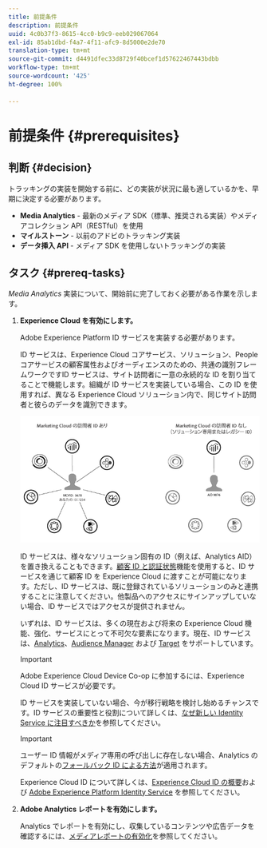 ```yaml
---
title: 前提条件
description: 前提条件
uuid: 4c0b37f3-8615-4cc0-b9c9-eeb029067064
exl-id: 85ab1dbd-f4a7-4f11-afc9-8d5000e2de70
translation-type: tm+mt
source-git-commit: d4491dfec33d8729f40bcef1d57622467443bdbb
workflow-type: tm+mt
source-wordcount: '425'
ht-degree: 100%

---
```


# 前提条件 {#prerequisites}

## 判断 {#decision}

トラッキングの実装を開始する前に、どの実装が状況に最も適しているかを、早期に決定する必要があります。

* **Media Analytics** - 最新のメディア SDK（標準、推奨される実装）やメディアコレクション API（RESTful）を使用
* **マイルストーン** - 以前のアドビのトラッキング実装
* **データ挿入 API** - メディア SDK を使用しないトラッキングの実装

## タスク {#prereq-tasks}

*Media Analytics* 実装について、開始前に完了しておく必要がある作業を示します。

1. **Experience Cloud を有効にします。**

   Adobe Experience Platform ID サービスを実装する必要があります。

   ID サービスは、Experience Cloud コアサービス、ソリューション、People コアサービスの顧客属性およびオーディエンスのための、共通の識別フレームワークですID サービスは、サイト訪問者に一意の永続的な ID を割り当てることで機能します。組織が ID サービスを実装している場合、この ID を使用すれば、異なる Experience Cloud ソリューション内で、同じサイト訪問者と彼らのデータを識別できます。

   ![](assets/mc_id_service_graphic.png)

   ID サービスは、様々なソリューション固有の ID（例えば、Analytics AID）を置き換えることもできます。[顧客 ID と認証状態](https://docs.adobe.com/content/help/ja-JP/id-service/using/reference/authenticated-state.html)機能を使用すると、ID サービスを通じて顧客 ID を Experience Cloud に渡すことが可能になります。ただし、ID サービスは、既に登録されているソリューションのみと連携することに注意してください。他製品へのアクセスにサインアップしていない場合、ID サービスではアクセスが提供されません。

   いずれは、ID サービスは、多くの現在および将来の Experience Cloud 機能、強化、サービスにとって不可欠な要素になります。現在、ID サービスは、[Analytics](https://www.adobe.com/jp/marketing-cloud/web-analytics.html)、[Audience Manager](https://www.adobe.com/jp/marketing-cloud/data-management-platform.html) および [Target](https://www.adobe.com/jp/marketing-cloud/testing-targeting.html) をサポートしています。

   >[!IMPORTANT]
   >
   >Adobe Experience Cloud Device Co-op に参加するには、Experience Cloud ID サービスが必要です。

   ID サービスを実装していない場合、今が移行戦略を検討し始めるチャンスです。ID サービスの重要性と役割について詳しくは、[なぜ新しい Identity Service に注目すべきか](https://theblog.adobe.com/why-new-adobe-marketing-cloud-id-service-should-be-on-your-radar/)を参照してください。

   >[!IMPORTANT]
   >
   >ユーザー ID 情報がメディア専用の呼び出しに存在しない場合、Analytics のデフォルトの[フォールバック ID による方法](https://docs.adobe.com/content/help/ja-JP/analytics/technotes/visitor-identification.translate.html)が適用されます。

   Experience Cloud ID について詳しくは、[Experience Cloud ID の概要](https://docs.adobe.com/content/help/ja-JP/id-service/using/intro/overview.html)および [Adobe Experience Platform Identity Service](https://docs.adobe.com/content/help/ja-JP/id-service/using/home.html) を参照してください。

1. **Adobe Analytics レポートを有効にします。**

   Analytics でレポートを有効にし、収集しているコンテンツや広告データを確認するには、[メディアレポートの有効化](/help/media-reports/media-reports-enable.md)を参照してください。
